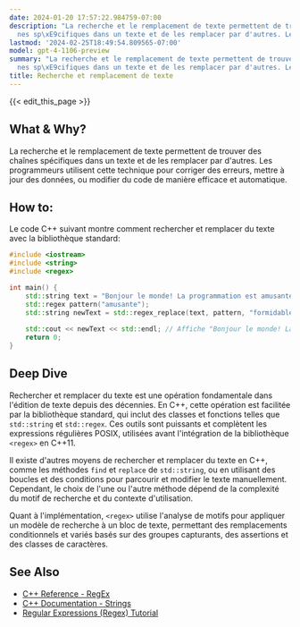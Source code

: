 ```yaml
---
date: 2024-01-20 17:57:22.984759-07:00
description: "La recherche et le remplacement de texte permettent de trouver des cha\xEE\
  nes sp\xE9cifiques dans un texte et de les remplacer par d'autres. Les programmeurs\u2026"
lastmod: '2024-02-25T18:49:54.809565-07:00'
model: gpt-4-1106-preview
summary: "La recherche et le remplacement de texte permettent de trouver des cha\xEE\
  nes sp\xE9cifiques dans un texte et de les remplacer par d'autres. Les programmeurs\u2026"
title: Recherche et remplacement de texte
---
```


{{< edit_this_page >}}

## What & Why?
La recherche et le remplacement de texte permettent de trouver des chaînes spécifiques dans un texte et de les remplacer par d'autres. Les programmeurs utilisent cette technique pour corriger des erreurs, mettre à jour des données, ou modifier du code de manière efficace et automatique.

## How to:
Le code C++ suivant montre comment rechercher et remplacer du texte avec la bibliothèque standard:

```C++
#include <iostream>
#include <string>
#include <regex>

int main() {
    std::string text = "Bonjour le monde! La programmation est amusante.";
    std::regex pattern("amusante");
    std::string newText = std::regex_replace(text, pattern, "formidable");
    
    std::cout << newText << std::endl; // Affiche "Bonjour le monde! La programmation est formidable."
    return 0;
}
```

## Deep Dive
Rechercher et remplacer du texte est une opération fondamentale dans l'édition de texte depuis des décennies. En C++, cette opération est facilitée par la bibliothèque standard, qui inclut des classes et fonctions telles que `std::string` et `std::regex`. Ces outils sont puissants et complètent les expressions régulières POSIX, utilisées avant l'intégration de la bibliothèque `<regex>` en C++11.

Il existe d'autres moyens de rechercher et remplacer du texte en C++, comme les méthodes `find` et `replace` de `std::string`, ou en utilisant des boucles et des conditions pour parcourir et modifier le texte manuellement. Cependant, le choix de l'une ou l'autre méthode dépend de la complexité du motif de recherche et du contexte d'utilisation.

Quant à l'implémentation, `<regex>` utilise l'analyse de motifs pour appliquer un modèle de recherche à un bloc de texte, permettant des remplacements conditionnels et variés basés sur des groupes capturants, des assertions et des classes de caractères.

## See Also
- [C++ Reference - RegEx](https://en.cppreference.com/w/cpp/regex)
- [C++ Documentation - Strings](http://www.cplusplus.com/reference/string/string/)
- [Regular Expressions (Regex) Tutorial](https://www.regular-expressions.info/tutorial.html)
